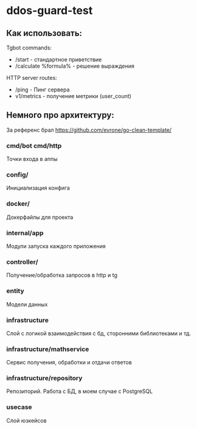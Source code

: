# ddos-guard-test

## Как использовать:
Tgbot commands:
- /start - стандартное приветствие
- /calculate %formula% - решение выраждения

HTTP server routes:
- /ping - Пинг сервера
- v1/metrics - получение метрики (user_count)

## Немного про архитектуру:
За референс брал https://github.com/evrone/go-clean-template/

### cmd/bot cmd/http
Точки входа в аппы

### config/
Инициализация конфига

### docker/
Докерфайлы для проекта

### internal/app
Модули запуска каждого приложения

### controller/
Получение/обработка запросов в http и tg

### entity
Модели данных

### infrastructure
Слой с логикой взаимодействия с бд, сторонними библиотеками и тд.

### infrastructure/mathservice
Сервис получения, обработки и отдачи ответов

### infrastructure/repository
Репозиторий. Работа с БД, в моем случае с PostgreSQL

### usecase
Слой юзкейсов
